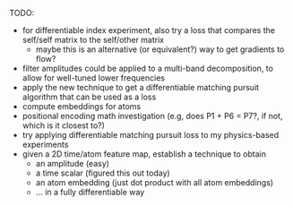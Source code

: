 TODO: 

- for differentiable index experiment, also try a loss that compares the self/self matrix to the self/other matrix
    - maybe this is an alternative (or equivalent?) way to get gradients to flow?
- filter amplitudes could be applied to a multi-band decomposition, to allow for well-tuned lower frequencies
- apply the new technique to get a differentiable matching pursuit algorithm that can be used as a loss
- compute embeddings for atoms
- positional encoding math investigation (e.g, does P1 + P6 = P7?, if not, which is it closest to?)
- try applying differentiable matching pursuit loss to my physics-based experiments
- given a 2D time/atom feature map, establish a technique to obtain
    - an amplitude (easy)
    - a time scalar (figured this out today)
    - an atom embedding (just dot product with all atom embeddings)
    - ... in a fully differentiable way
